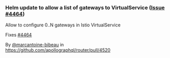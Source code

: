 ### Helm update to allow a list of gateways to VirtualService ([Issue #4464](https://github.com/apollographql/router/issues/4464))

Allow to configure 0..N gateways in Istio VirtualService 

Fixes [#4464](https://github.com/apollographql/router/issues/4464)

By [@marcantoine-bibeau](https://github.com/marcantoine-bibeau) in https://github.com/apollographql/router/pull/4520
